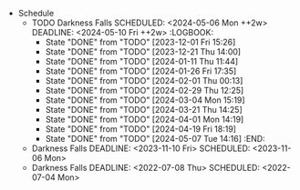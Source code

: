 - Schedule
	- TODO Darkness Falls
	  SCHEDULED: <2024-05-06 Mon ++2w>
	  DEADLINE: <2024-05-10 Fri ++2w>
	  :LOGBOOK:
	  * State "DONE" from "TODO" [2023-12-01 Fri 15:26]
	  * State "DONE" from "TODO" [2023-12-21 Thu 14:00]
	  * State "DONE" from "TODO" [2024-01-11 Thu 11:44]
	  * State "DONE" from "TODO" [2024-01-26 Fri 17:35]
	  * State "DONE" from "TODO" [2024-02-01 Thu 00:13]
	  * State "DONE" from "TODO" [2024-02-29 Thu 12:25]
	  * State "DONE" from "TODO" [2024-03-04 Mon 15:19]
	  * State "DONE" from "TODO" [2024-03-21 Thu 14:25]
	  * State "DONE" from "TODO" [2024-04-01 Mon 14:19]
	  * State "DONE" from "TODO" [2024-04-19 Fri 18:19]
	  * State "DONE" from "TODO" [2024-05-07 Tue 14:16]
	  :END:
	- Darkness Falls
	  DEADLINE: <2023-11-10 Fri>
	  SCHEDULED: <2023-11-06 Mon>
	- Darkness Falls
	  DEADLINE: <2022-07-08 Thu>
	  SCHEDULED: <2022-07-04 Mon>